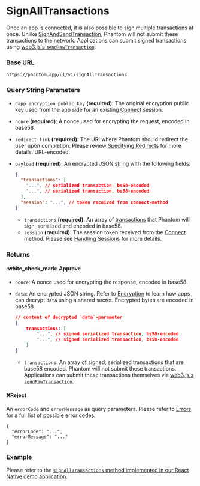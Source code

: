 # SignAllTransactions

Once an app is connected, it is also possible to sign multiple transactions at once. Unlike [SignAndSendTransaction](signandsendtransaction.md), Phantom will not submit these transactions to the network. Applications can submit signed transactions using [web3.js's `sendRawTransaction`](https://solana-labs.github.io/solana-web3.js/classes/Connection.html#sendRawTransaction).&#x20;

### Base URL

```
https://phantom.app/ul/v1/signAllTransactions
```

### Query String Parameters

* `dapp_encryption_public_key` **(required)**: The original encryption public key used from the app side for an existing [Connect](connect.md) session.
* `nonce` **(required)**: A nonce used for encrypting the request, encoded in base58.
* `redirect_link` **(required)**: The URI where Phantom should redirect the user upon completion. Please review [Specifying Redirects](../specifying-redirects.md) for more details. URL-encoded.
*   `payload` **(required)**: An encrypted JSON string with the following fields:

    ```json
    {
      "transactions": [
        "...", // serialized transaction, bs58-encoded
        "...", // serialized transaction, bs58-encoded
      ],
      "session": "...", // token received from connect-method
    }
    ```

    * `transactions` **(required)**: An array of [transactions](https://solana-labs.github.io/solana-web3.js/classes/Transaction.html) that Phantom will sign, serialized and encoded in base58.
    * `session` **(required)**: The session token received from the [Connect](connect.md) method. Please see [Handling Sessions](../handling-sessions.md) for more details.

### Returns

#### :white\_check\_mark: Approve

* `nonce`: A nonce used for encrypting the response, encoded in base58.
*   `data`: An encrypted JSON string. Refer to [Encryption](../encryption.md) to learn how apps can decrypt `data` using a shared secret. Encrypted bytes are encoded in base58.

    ```json
    // content of decrypted `data`-parameter
    {
        transactions: [
            "...", // signed serialized transaction, bs58-encoded
            "...", // signed serialized transaction, bs58-encoded
        ] 
    }
    ```

    * `transactions`: An array of signed, serialized transactions that are base58 encoded. Phantom will not submit these transactions. Applications can submit these transactions themselves via [web3.js's `sendRawTransaction`](https://solana-labs.github.io/solana-web3.js/classes/Connection.html#sendRawTransaction).&#x20;

#### :x:Reject

An `errorCode` and `errorMessage` as query parameters. Please refer to [Errors](../../getting-started-with-solana/errors.md) for a full list of possible error codes.

```
{
  "errorCode": "...",
  "errorMessage": "..."
}
```

### Example

Please refer to the [`signAllTransactions` method implemented in our React Native demo application](https://github.com/phantom-labs/deep-link-demo-app/blob/20f19f2154e98699f0d5a6b28bc4bb3d5acbcefd/App.tsx#L229).
